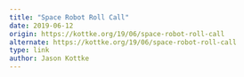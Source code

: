 ```yaml
---
title: "Space Robot Roll Call"
date: 2019-06-12
origin: https://kottke.org/19/06/space-robot-roll-call
alternate: https://kottke.org/19/06/space-robot-roll-call
type: link
author: Jason Kottke
---
```


